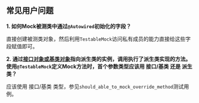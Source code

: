 常见用户问题
---

**1. 如何Mock被测类中通过`@Autowired`初始化的字段？**

直接创建被测类对象，然后利用`TestableMock`访问私有成员的能力直接给这些字段赋值即可。

**2. 通过<u>接口对象或基类对象</u>指向派生类的实例，调用执行了派生类实现的方法。使用`@TestableMock`定义Mock方法时，首个参数类型应该用 接口/基类 还是 派生类？**

应该使用 接口/基类 类型，参见`should_able_to_mock_override_method`测试用例。

